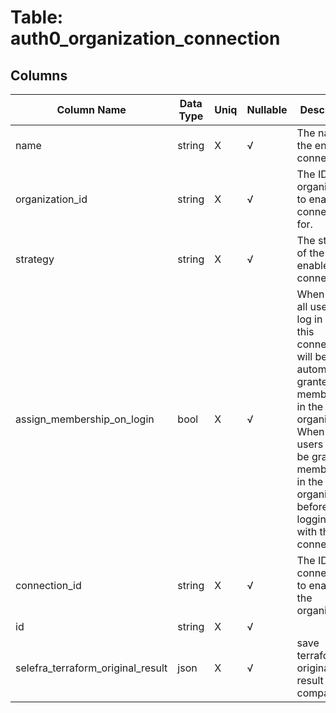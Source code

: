 # Table: auth0_organization_connection

## Columns 

|  Column Name   |  Data Type  | Uniq | Nullable | Description | 
|  ----  | ----  | ----  | ----  | ---- | 
| name | string | X | √ | The name of the enabled connection. | 
| organization_id | string | X | √ | The ID of the organization to enable the connection for. | 
| strategy | string | X | √ | The strategy of the enabled connection. | 
| assign_membership_on_login | bool | X | √ | When true, all users that log in with this connection will be automatically granted membership in the organization. When false, users must be granted membership in the organization before logging in with this connection. | 
| connection_id | string | X | √ | The ID of the connection to enable for the organization. | 
| id | string | X | √ |  | 
| selefra_terraform_original_result | json | X | √ | save terraform original result for compatibility | 


